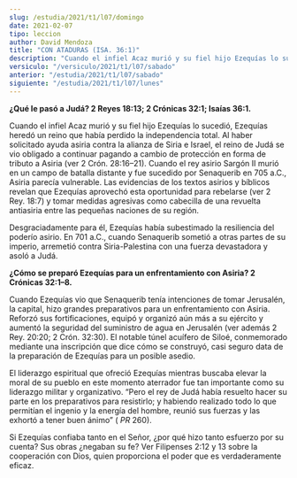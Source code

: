 ```yaml
---
slug: /estudia/2021/t1/l07/domingo
date: 2021-02-07
tipo: leccion
author: David Mendoza
title: "CON ATADURAS (ISA. 36:1)"
description: "Cuando el infiel Acaz murió y su fiel hijo Ezequías lo sucedió, Ezequías heredó un reino que había perdido la independencia total. Al haber solicitado ayuda asiria contra la alianza de Siria e Israel, el reino de Judá se vio obligado a continuar pagando a cambio de protección en forma de tributo a Asiria"
versiculo: "/versiculo/2021/t1/l07/sabado"
anterior: "/estudia/2021/t1/l07/sabado"
siguiente: "/estudia/2021/t1/l07/lunes"
---
```


**¿Qué le pasó a Judá? 2 Reyes 18:13; 2
Crónicas 32:1; Isaías 36:1.**

Cuando el infiel Acaz murió y su fiel hijo Ezequías lo
sucedió, Ezequías heredó un reino que había
perdido la independencia total. Al haber solicitado ayuda asiria
contra la alianza de Siria e Israel, el reino de Judá se vio
obligado a continuar pagando a cambio de protección en forma de
tributo a Asiria (ver 2 Crón. 28:16–21). Cuando el rey
asirio Sargón II murió en un campo de batalla distante y fue
sucedido por Senaquerib en 705 a.C., Asiria parecía vulnerable.
Las evidencias de los textos asirios y bíblicos revelan que
Ezequías aprovechó esta oportunidad para rebelarse (ver 2
Rey. 18:7) y tomar medidas agresivas como cabecilla de una revuelta
antiasiria entre las pequeñas naciones de su región.


Desgraciadamente para él, Ezequías había subestimado la
resiliencia del poderío asirio. En 701 a.C., cuando Senaquerib
sometió a otras partes de su imperio, arremetió contra
Siria-Palestina con una fuerza devastadora y asoló a Judá.


**¿Cómo se preparó Ezequías para un
enfrentamiento con Asiria? 2 Crónicas 32:1–8.**

Cuando Ezequías vio que Senaquerib tenía intenciones de
tomar Jerusalén, la capital, hizo grandes preparativos para un
enfrentamiento con Asiria. Reforzó sus fortificaciones,
equipó y organizó aún más a su ejército y
aumentó la seguridad del suministro de agua en Jerusalén
(ver además 2 Rey. 20:20; 2 Crón. 32:30). El notable
túnel acuífero de Siloé, conmemorado mediante una
inscripción que dice cómo se construyó, casi seguro
data de la preparación de Ezequías para un posible asedio.


El liderazgo espiritual que ofreció Ezequías mientras
buscaba elevar la moral de su pueblo en este momento aterrador fue tan
importante como su liderazgo militar y organizativo. “Pero el
rey de Judá había resuelto hacer su parte en los
preparativos para resistirlo; y habiendo realizado todo lo que
permitían el ingenio y la energía del hombre, reunió
sus fuerzas y las exhortó a tener buen ánimo” ( _PR_
260).


Si Ezequías confiaba tanto en el Señor, ¿por qué
hizo tanto esfuerzo por su cuenta? Sus obras ¿negaban su fe? Ver
Filipenses 2:12 y 13 sobre la cooperación con Dios, quien
proporciona el poder que es verdaderamente eficaz.
